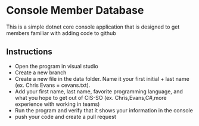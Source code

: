 # Console Member Database
This is a simple dotnet core console application that is designed to get members familiar with adding code to github

## Instructions

- Open the program in visual studio
- Create a new branch
- Create a new file in the data folder.  Name it your first initial + last name (ex. Chris Evans = cevans.txt).
- Add your first name, last name, favorite programming language, and what you hope to get out of CIS-SO (ex. Chris,Evans,C#,more experience with working in teams)
- Run the program and verify that it shows your information in the console
- push your code and create a pull request

